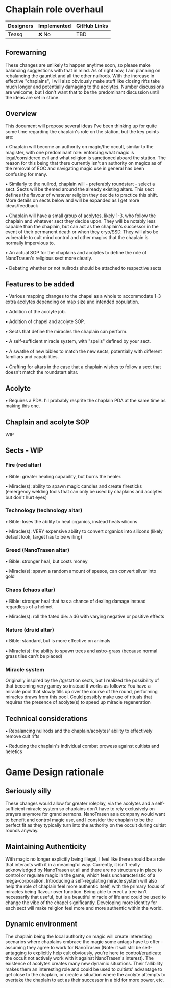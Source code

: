 # Chaplain role overhaul

| Designers | Implemented | GitHub Links |
|---|---|---|
| Teasq | :x: No | TBD |

## Forewarning
These changes are unlikely to happen anytime soon, so please make balancing suggestions with that in mind. As of right now, I am planning on rebalancing the gauntlet and all the other nullrods. With the increase in effective "chaplains", I will also obviously make stuff like closing rifts take much longer and potentially damaging to the acolytes. Number discussions are welcome, but I don't want that to be the predominant discussion until the ideas are set in stone.

## Overview
This document will propose several ideas I've been thinking up for quite some time regarding the chaplain's role on the station, but the key points are:

• Chaplain will become an authority on magic/the occult, similar to the magister, with one predominant role: enforcing what magic is legal/considered evil and what religion is sanctioned aboard the station.
The reason for this being that there currently isn't an authority on magics as of the removal of EOC and navigating magic use in general has been confusing for many.

• Similarly to the nullrod, chaplain will - preferably roundstart - select a sect. Sects will be themed around the already existing altars. This sect defines the flavour of whatever religion they decide to practice this shift. 
More details on sects below and will be expanded as I get more ideas/feedback

• Chaplain will have a small group of acolytes, likely 1-3, who follow the chaplain and whatever sect they decide upon. They will be notably less capable than the chaplain, 
but can act as the chaplain's successor in the event of their permanent death or when they cryo/SSD. They will also be vulnerable to cult mind control and other magics that the chaplain is normally impervious to.

• An actual SOP for the chaplains and acolytes to define the role of NanoTrasen's religious sect more clearly.

• Debating whether or not nullrods should be attached to respective sects


## Features to be added
• Various mapping changes to the chapel as a whole to accommodate 1-3 extra acolytes depending on map size and intended population.

• Addition of the acolyte job.

• Addition of chapel and acolyte SOP.

• Sects that define the miracles the chaplain can perform.

• A self-sufficient miracle system, with "spells" defined by your sect.

• A swathe of new bibles to match the new sects, potentially with different familiars and capabilities.

• Crafting for altars in the case that a chaplain wishes to follow a sect that doesn't match the roundstart altar.


## Acolyte
• Requires a PDA. I'll probably resprite the chaplain PDA at the same time as making this one.

## Chaplain and acolyte SOP
WIP

## Sects - WIP
### Fire (red altar)

• Bible: greater healing capability, but burns the healer.

• Miracle(s): ability to spawn magic candles and create firesticks (emergency welding tools that can only be used by chaplains and acolytes but don't hurt eyes)

### Technology (technology altar)

• Bible: loses the ability to heal organics, instead heals silicons

• Miracle(s): VERY expensive ability to convert organics into silicons (likely default look, target has to be willing)

### Greed (NanoTrasen altar)

• Bible: stronger heal, but costs money

• Miracle(s): spawn a random amount of spesos, can convert silver into gold

### Chaos (chaos altar)

• Bible: stronger heal that has a chance of dealing damage instead regardless of a helmet

• Miracle(s): roll the fated die: a d6 with varying negative or positive effects

### Nature (druid altar)

• Bible: standard, but is more effective on animals

• Miracle(s): the ability to spawn trees and astro-grass (because normal grass tiles can't be placed)

### Miracle system
Originally inspired by the /tg/station sects, but I realized the possibility of that becoming very gamey so instead it works as follows:
You have a miracle pool that slowly fills up over the course of the round, performing miracles draws from this pool. Could possibly make use of rituals that requires the presence of acolyte(s) to speed up miracle regeneration

## Technical considerations
• Rebalancing nullrods and the chaplain/acolytes' ability to effectively remove cult rifts

• Reducing the chaplain's individual combat prowess against cultists and heretics

# Game Design rationale

## Seriously silly
These changes would allow for greater roleplay, via the acolytes and a self-sufficient miracle system so chaplains don't have to rely exclusively on prayers anymore for grand sermons. NanoTrasen as a company would want to benefit and control magic use, and I consider the chaplain to be the perfect fit as they typically turn into the authority on the occult during cultist rounds anyway.

## Maintaining Authenticity
With magic no longer explicitly being illegal, I feel like there should be a role that interacts with it in a meaningful way. Currently, it isn't really acknowledged by NanoTrasen at all and there are no structures in place to control or regulate magic in the game, which feels uncharacteristic of a mega-corporation. Introducing a self-regulating miracle system will also help the role of chaplain feel more authentic itself, with the primary focus of miracles being flavour over function. Being able to erect a tree isn't necessarily that useful, but is a beautiful miracle of life and could be used to change the vibe of the chapel significantly.
Developing more identity for each sect will make religion feel more and more authentic within the world.

## Dynamic environment
The chaplain being the local authority on magic will create interesting scenarios where chaplains embrace the magic some antags have to offer - assuming they agree to work for NanoTrasen (Note: it will still be self-antagging to explicitly help cult obviously, you're here to control/eradicate the occult not actively work with it against NanoTrasen's interest). The existence of acolytes creates many new dynamic situations. Their fallibility makes them an interesting role and could be used to cultists' advantage to get close to the chaplain, or create a situation where the acolyte attempts to overtake the chaplain to act as their successor in a bid for more power, etc.
